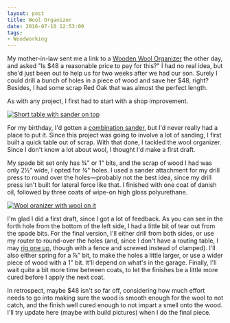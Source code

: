 ```yaml
---
layout: post 
title: Wool Organizer
date: 2016-07-10 12:53:00
tags:
- Woodworking
---
```

My mother-in-law sent me a link to a [Wooden Wool Organizer](http://www.elizabethbradley.com/theamericas/wooden-wool-organizer.html) the other day, and asked "Is $48 a reasonable price to pay for this?" I had no real idea, but she'd just been out to help us for two weeks after we had our son. Surely I could drill a bunch of holes in a piece of wood and save her $48, right? Besides, I had some scrap Red Oak that was almost the perfect length.

As with any project, I first had to start with a shop improvement. 

<a href="http://imgur.com/XC2JZLT"><img alt="Short table with sander on top" src="http://i.imgur.com/XC2JZLT.jpg"></a>

For my birthday, I'd gotten a [combination sander](http://amzn.to/29xc3kx), but I'd never really had a place to put it. Since this project was going to involve a lot of sanding, I first built a quick table out of scrap. With that done, I tackled the wool organizer. Since I don't know a lot about wool, I thought I'd make a first draft.

My spade bit set only has &frac34;" or 1" bits, and the scrap of wood I had was only 2&frac12;" wide, I opted for &frac34;" holes. I used a sander attachment for my drill press to round over the holes&mdash;probably not the best idea, since my drill press isn't built for lateral force like that. I finished with one coat of danish oil, followed by three coats of wipe-on high gloss polyurethane. 

<a href="http://imgur.com/eTJ8pbs"><img alt="Wool oranizer with wool on it" src="http://i.imgur.com/eTJ8pbs.jpg"></a>

I'm glad I did a first draft, since I got a lot of feedback. As you can see in the forth hole from the bottom of the left side, I had a little bit of tear out from the spade bits. For the final version, I'll either drill from both sides, or use my router to round-over the holes (and, since I don't have a routing table, I may [rig one up](http://imgur.com/r/woodworking/czzDifh), though with a fence and screwed instead of clamped). I'll also either spring for a &#8542;" bit, to make the holes a little larger, or use a wider piece of wood with a 1" bit. It'll depend on what's in the garage. Finally, I'll wait quite a bit more time between coats, to let the finishes be a little more cured before I apply the next coat.

In retrospect, maybe $48 isn't so far off, considering how much effort needs to go into making sure the wood is smooth enough for the wool to not catch, and the finish well cured enough to not impart a smell onto the wood. I'll try update here (maybe with build pictures) when I do the final piece.